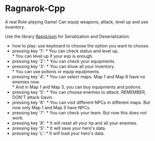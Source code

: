 # Ragnarok-Cpp
A real Role-playing Game! Can equip weapons, attack, level up and use inventory.<br>

Use the library [RapidJson](https://github.com/Tencent/rapidjson) for Serialization and Deserialization.<br>

* how to play:
 use keyboard to choose the option you want to choose.<br>
 * pressing key '1':
                   * You can check status and level up.<br>
                   * You can level up if your exp is enough.<br>
 * pressing key '2':
                   * You can check your equipments.<br>
 * pressing key '3':
                   * You can show all your inventory.<br>
                   * You can use potions or equip equipments.<br>
 * pressing key '4':
                   * You can select maps. Map 1 and Map 6 have no enemies now.<br>
                   * And in Map 1 and Map 3, you can buy equipments and potions.<br>
 * pressing key '5':
                   * You can choose enemies to attack. REMEMBER, DON'T attack Gavin.<br>
 * pressing key '6':
                   * You can visit different NPCs in different maps. But now only Map 1 and Map 3 have NPCs.<br>
 * pressing key '7':
                   * You can check your team. But now this does not work.<br>
 * pressing key '8':
                   * It will reset all your hp and all your enemies.<br>
 * pressing key 'S':
                   * It will save your hero's data.<br>
 * pressing key 'L':
                   * It will load your hero's data.<br>
